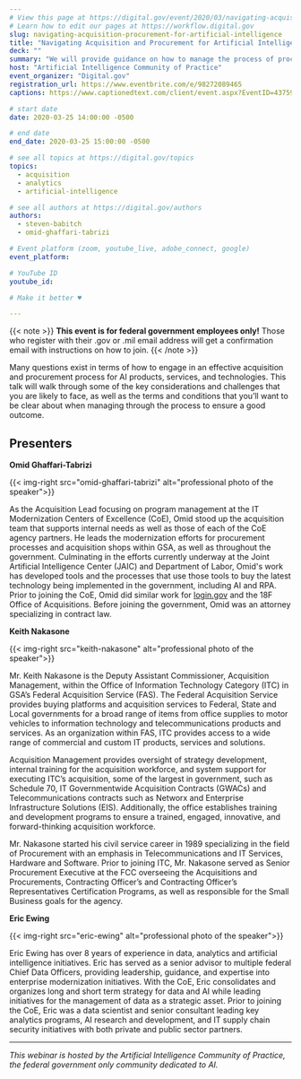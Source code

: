 ```yaml
---
# View this page at https://digital.gov/event/2020/03/navigating-acquisition-procurement-for-artificial-intelligence
# Learn how to edit our pages at https://workflow.digital.gov
slug: navigating-acquisition-procurement-for-artificial-intelligence
title: "Navigating Acquisition and Procurement for Artificial Intelligence and Advanced Data Analytics"
deck: ""
summary: "We will provide guidance on how to manage the process of procuring AI products, services, and technologies, including considerations, pitfalls, and lessons learned."
host: "Artificial Intelligence Community of Practice"
event_organizer: "Digital.gov"
registration_url: https://www.eventbrite.com/e/98272089465
captions: https://www.captionedtext.com/client/event.aspx?EventID=4375987&CustomerID=321

# start date
date: 2020-03-25 14:00:00 -0500

# end date
end_date: 2020-03-25 15:00:00 -0500

# see all topics at https://digital.gov/topics
topics:
  - acquisition
  - analytics
  - artificial-intelligence

# see all authors at https://digital.gov/authors
authors:
  - steven-babitch
  - omid-ghaffari-tabrizi

# Event platform (zoom, youtube_live, adobe_connect, google)
event_platform:

# YouTube ID
youtube_id:

# Make it better ♥

---
```


{{< note >}}
**This event is for federal government employees only!** Those who register with their .gov or .mil email address will get a confirmation email with instructions on how to join.
{{< /note >}}

Many questions exist in terms of how to engage in an effective acquisition and procurement process for AI products, services, and technologies. This talk will walk through some of the key considerations and challenges that you are likely to face, as well as the terms and conditions that you’ll want to be clear about when managing through the process to ensure a good outcome.

## Presenters

**Omid Ghaffari-Tabrizi**

{{< img-right src="omid-ghaffari-tabrizi" alt="professional photo of the speaker">}}

As the Acquisition Lead focusing on program management at the IT Modernization Centers of Excellence (CoE), Omid stood up the acquisition team that supports internal needs as well as those of each of the CoE agency partners. He leads the modernization efforts for procurement processes and acquisition shops within GSA, as well as throughout the government. Culminating in the efforts currently underway at the Joint Artificial Intelligence Center (JAIC) and Department of Labor, Omid's work has developed tools and the processes that use those tools to buy the latest technology being implemented in the government, including AI and RPA. Prior to joining the CoE, Omid did similar work for [login.gov](https://login.gov/) and the 18F Office of Acquisitions. Before joining the government, Omid was an attorney specializing in contract law.

**Keith Nakasone**

{{< img-right src="keith-nakasone" alt="professional photo of the speaker">}}

Mr. Keith Nakasone is the Deputy Assistant Commissioner, Acquisition Management, within the Office of Information Technology Category (ITC) in GSA’s Federal Acquisition Service (FAS). The Federal Acquisition Service provides buying platforms and acquisition services to Federal, State and Local governments for a broad range of items from office supplies to motor vehicles to information technology and telecommunications products and services. As an organization within FAS, ITC provides access to a wide range of commercial and custom IT products, services and solutions.

Acquisition Management provides oversight of strategy development, internal training for the acquisition workforce, and system support for executing ITC’s acquisition, some of the largest in government, such as Schedule 70, IT Governmentwide Acquisition Contracts (GWACs) and Telecommunications contracts such as Networx and Enterprise Infrastructure Solutions (EIS). Additionally, the office establishes training and development programs to ensure a trained, engaged, innovative, and forward-thinking acquisition workforce.

Mr. Nakasone started his civil service career in 1989 specializing in the field of Procurement with an emphasis in Telecommunications and IT Services, Hardware and Software. Prior to joining ITC, Mr. Nakasone served as Senior Procurement Executive at the FCC overseeing the Acquisitions and Procurements, Contracting Officer’s and Contracting Officer’s Representatives Certification Programs, as well as responsible for the Small Business goals for the agency.

**Eric Ewing**

{{< img-right src="eric-ewing" alt="professional photo of the speaker">}}

Eric Ewing has over 8 years of experience in data, analytics and artificial intelligence initiatives. Eric has served as a senior advisor to multiple federal Chief Data Officers, providing leadership, guidance, and expertise into enterprise modernization initiatives. With the CoE, Eric consolidates and organizes long and short term strategy for data and AI while leading initiatives for the management of data as a strategic asset. Prior to joining the CoE, Eric was a data scientist and senior consultant leading key analytics programs, AI research and development, and IT supply chain security initiatives with both private and public sector partners.

---

*This webinar is hosted by the Artificial Intelligence Community of Practice, the federal government only community dedicated to AI.*
